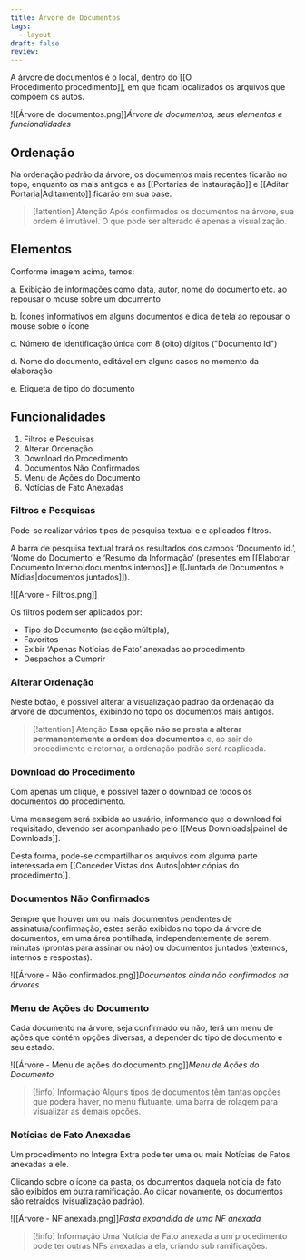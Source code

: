 ```yaml
---
title: Árvore de Documentos
tags:
  - layout
draft: false
review:
---
```

A árvore de documentos é o local, dentro do [[O Procedimento|procedimento]], em que ficam localizados os arquivos que compõem os autos.

![[Árvore de documentos.png]]*Árvore de documentos, seus elementos e funcionalidades*
## Ordenação

Na ordenação padrão da árvore, os documentos mais recentes ficarão no topo, enquanto os mais antigos e as [[Portarias de Instauração]] e [[Aditar Portaria|Aditamento]] ficarão em sua base.

>[!attention] Atenção
>Após confirmados os documentos na árvore, sua ordem é imutável.
>O que pode ser alterado é apenas a visualização.

## Elementos

Conforme imagem acima, temos:

a. Exibição de informações como data, autor, nome do documento etc. ao repousar o mouse sobre um documento

b. Ícones informativos em alguns documentos e dica de tela ao repousar o mouse sobre o ícone

c. Número de identificação única com 8 (oito) dígitos ("Documento Id")

d. Nome do documento, editável em alguns casos no momento da elaboração

e. Etiqueta de tipo do documento

## Funcionalidades

1. Filtros e Pesquisas
2. Alterar Ordenação
3. Download do Procedimento
4. Documentos Não Confirmados
5. Menu de Ações do Documento
6. Notícias de Fato Anexadas

### Filtros e Pesquisas

Pode-se realizar vários tipos de pesquisa textual e e aplicados filtros.

A barra de pesquisa textual trará os resultados dos campos ‘Documento id.’, ‘Nome do Documento’ e ‘Resumo da Informação’ (presentes em [[Elaborar Documento Interno|documentos internos]] e [[Juntada de Documentos e Mídias|documentos juntados]]).

![[Árvore - Filtros.png]]

Os filtros podem ser aplicados por:
- Tipo do Documento (seleção múltipla),
- Favoritos
- Exibir ‘Apenas Notícias de Fato’ anexadas ao procedimento 
- Despachos a Cumprir

### Alterar Ordenação

Neste botão, é possível alterar a visualização padrão da ordenação da árvore de documentos, exibindo no topo os documentos mais antigos. 

>[!attention] Atenção
> **Essa opção não se presta a alterar permanentemente a ordem dos documentos** e, ao sair do procedimento e retornar, a ordenação padrão será reaplicada.

### Download do Procedimento

Com apenas um clique, é possível fazer o download de todos os documentos do procedimento. 

Uma mensagem será exibida ao usuário, informando que o download foi requisitado, devendo ser acompanhado pelo [[Meus Downloads|painel de Downloads]]. 

Desta forma, pode-se compartilhar os arquivos com alguma parte interessada em [[Conceder Vistas dos Autos|obter cópias do procedimento]].


### Documentos Não Confirmados

Sempre que houver um ou mais documentos pendentes de assinatura/confirmação, estes serão exibidos no topo da árvore de documentos, em uma área pontilhada, independentemente de serem minutas (prontas para assinar ou não) ou documentos juntados (externos, internos e respostas).

![[Árvore - Não confirmados.png]]*Documentos ainda não confirmados na árvores*

### Menu de Ações do Documento

Cada documento na árvore, seja confirmado ou não, terá um menu de ações que contém opções diversas, a depender do tipo de documento e seu estado.

![[Árvore - Menu de ações do documento.png]]*Menu de Ações do Documento*

> [!info] Informação
> Alguns tipos de documentos têm tantas opções que poderá haver, no menu flutuante, uma barra de rolagem para visualizar as demais opções.

### Notícias de Fato Anexadas


Um procedimento no Integra Extra pode ter uma ou mais Notícias de Fatos anexadas a ele.

Clicando sobre o ícone da pasta, os documentos daquela notícia de fato são exibidos em outra ramificação. Ao clicar novamente, os documentos são retraídos (visualização padrão).

![[Árvore - NF anexada.png]]*Pasta expandida de uma NF anexada*

> [!info] Informação
>  Uma Notícia de Fato anexada a um procedimento pode ter outras NFs anexadas a ela, criando sub ramificações.

